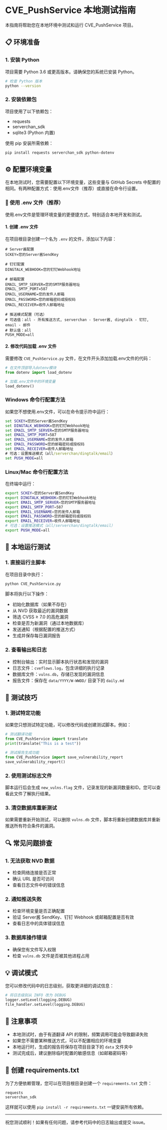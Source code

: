 # CVE_PushService 本地测试指南

本指南将帮助您在本地环境中测试和运行 CVE_PushService 项目。

## 📋 环境准备

### 1. 安装 Python

项目需要 Python 3.6 或更高版本。请确保您的系统已安装 Python。

```bash
# 检查 Python 版本
python --version
```

### 2. 安装依赖包

项目使用了以下依赖包：
- requests
- serverchan_sdk
- sqlite3 (Python 内置)

使用 pip 安装所需依赖：

```bash
pip install requests serverchan_sdk python-dotenv
```

## ⚙️ 配置环境变量

在本地测试时，您需要配置以下环境变量，这些变量与 GitHub Secrets 中配置的相同。有两种配置方式：使用.env文件（推荐）或直接在命令行设置。

### 📁 使用 .env 文件（推荐）

使用.env文件是管理环境变量的更便捷方式，特别适合本地开发和测试。

#### 1. 创建 .env 文件

在项目根目录创建一个名为 `.env` 的文件，添加以下内容：

```env
# Server酱配置
SCKEY=您的Server酱SendKey

# 钉钉配置
DINGTALK_WEBHOOK=您的钉钉Webhook地址

# 邮箱配置
EMAIL_SMTP_SERVER=您的SMTP服务器地址
EMAIL_SMTP_PORT=587
EMAIL_USERNAME=您的发件人邮箱
EMAIL_PASSWORD=您的邮箱密码或授权码
EMAIL_RECEIVER=收件人邮箱地址

# 推送模式配置（可选）
# 可选值：all - 所有推送方式, serverchan - Server酱, dingtalk - 钉钉, email - 邮件
# 默认值：all
PUSH_MODE=all
```

#### 2. 修改代码加载 .env 文件

需要修改 `CVE_PushService.py` 文件，在文件开头添加加载.env文件的代码：

```python
# 在文件顶部导入dotenv模块
from dotenv import load_dotenv

# 加载.env文件中的环境变量
load_dotenv()
```

### Windows 命令行配置方法

如果您不想使用.env文件，可以在命令提示符中运行：

```cmd
set SCKEY=您的Server酱SendKey
set DINGTALK_WEBHOOK=您的钉钉Webhook地址
set EMAIL_SMTP_SERVER=您的SMTP服务器地址
set EMAIL_SMTP_PORT=587
set EMAIL_USERNAME=您的发件人邮箱
set EMAIL_PASSWORD=您的邮箱密码或授权码
set EMAIL_RECEIVER=收件人邮箱地址
# 可选：设置推送模式（all/serverchan/dingtalk/email）
set PUSH_MODE=all
```

### Linux/Mac 命令行配置方法

在终端中运行：

```bash
export SCKEY=您的Server酱SendKey
export DINGTALK_WEBHOOK=您的钉钉Webhook地址
export EMAIL_SMTP_SERVER=您的SMTP服务器地址
export EMAIL_SMTP_PORT=587
export EMAIL_USERNAME=您的发件人邮箱
export EMAIL_PASSWORD=您的邮箱密码或授权码
export EMAIL_RECEIVER=收件人邮箱地址
# 可选：设置推送模式（all/serverchan/dingtalk/email）
export PUSH_MODE=all
```

## 🚀 本地运行测试

### 1. 直接运行主脚本

在项目目录中执行：

```bash
python CVE_PushService.py
```

脚本将执行以下操作：
- 初始化数据库（如果不存在）
- 从 NVD 获取最近的漏洞数据
- 筛选 CVSS ≥ 7.0 的高危漏洞
- 检查是否为新漏洞（通过本地数据库）
- 发送通知（根据配置的推送方式）
- 生成并保存每日漏洞报告

### 2. 查看输出和日志

- 控制台输出：实时显示脚本执行状态和发现的漏洞
- 日志文件：`cveflows.log`，包含详细的执行记录
- 数据库文件：`vulns.db`，存储已发现的漏洞信息
- 报告文件：保存在 `data/YYYY/W-WWDD/` 目录下的 `daily.md`

## 🧪 测试技巧

### 1. 测试特定功能

如果您只想测试特定功能，可以修改代码或创建测试脚本。例如：

```python
# 测试翻译功能
from CVE_PushService import translate
print(translate("This is a test"))

# 测试报告生成功能
from CVE_PushService import save_vulnerability_report
save_vulnerability_report()
```

### 2. 使用测试标志文件

脚本运行后会生成 `new_vulns.flag` 文件，记录发现的新漏洞数量和ID。您可以查看此文件了解执行结果。

### 3. 清空数据库重新测试

如果需要重新开始测试，可以删除 `vulns.db` 文件，脚本将重新创建数据库并重新推送所有符合条件的漏洞。

## 🔍 常见问题排查

### 1. 无法获取 NVD 数据

- 检查网络连接是否正常
- 确认 URL 是否可访问
- 查看日志文件中的错误信息

### 2. 通知推送失败

- 检查环境变量是否正确配置
- 验证 Server酱 SendKey、钉钉 Webhook 或邮箱配置是否有效
- 查看日志中的具体错误信息

### 3. 数据库操作错误

- 确保您有文件写入权限
- 检查 `vulns.db` 文件是否被其他进程占用

## 💡 调试模式

您可以修改代码中的日志级别，获取更详细的调试信息：

```python
# 将日志级别从 INFO 改为 DEBUG
logger.setLevel(logging.DEBUG)
file_handler.setLevel(logging.DEBUG)
```

## 📝 注意事项

- 本地测试时，由于有道翻译 API 的限制，频繁调用可能会导致翻译失败
- 如果您不需要某种推送方式，可以不配置相应的环境变量
- 本地运行时，生成的报告将保存在项目目录下的 `data` 文件夹中
- 测试完成后，建议删除临时配置的敏感信息（如邮箱密码等）

## 📄 创建 requirements.txt

为了方便依赖管理，您可以在项目根目录创建一个 `requirements.txt` 文件：

```
requests
serverchan_sdk
```

这样就可以使用 `pip install -r requirements.txt` 一键安装所有依赖。

---

祝您测试顺利！如果有任何问题，请参考代码中的日志输出或提交 issue。